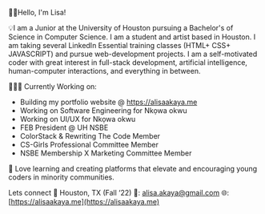 👋🏽Hello, I'm Lisa!

💡I am a Junior at the University of Houston pursuing a Bachelor's of Science in Computer Science. I am a student and artist based in Houston. I am taking several LinkedIn Essential training classes (HTML+ CSS+ JAVASCRIPT) and pursue web-development projects. I am a self-motivated coder with great interest in full-stack development, artificial intelligence, human-computer interactions, and everything in between.

👩🏽‍💻 Currently Working on: 
+ Building my portfolio website @ https://alisaakaya.me
+ Working on Software Engineering for Nkọwa okwu
+ Working on UI/UX for Nkọwa okwu
+ FEB President @ UH NSBE
+ ColorStack & Rewriting The Code Member
+ CS-Girls Professional Committee Member
+ NSBE Membership X Marketing Committee Member

🌱 Love learning and creating platforms that elevate and encouraging young coders in minority communities.

Lets connect
📍 Houston, TX (Fall ‘22)
📧: [alisa.akaya@gmail.com](mailto:alisa.akaya@gmail.com)
🌐: [https://alisaakaya.me](https://alisaakaya.me)
